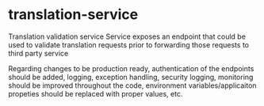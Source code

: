 # translation-service
Translation validation service
Service exposes an endpoint that could be used to validate translation requests prior to forwarding those requests to third party service

Regarding changes to be production ready, authentication of the endpoints should be added, logging, exception handling, security logging, monitoring should be improved throughout the code, environment variables/applicaiton propeties should be replaced with proper values, etc.
